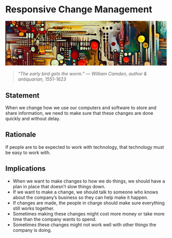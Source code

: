 # Responsive Change Management

![An abstract header in the style of Van Gogh](../../../images/header02.png)

> *“The early bird gets the worm.” — William Camden, author & antiquarian, 1551-1623*

## Statement

When we change how we use our computers and software to store and share information, we need to make sure that these changes are done quickly and without delay.

## Rationale

If people are to be expected to work with technology, that technology must be easy to work with.

## Implications

* When we want to make changes to how we do things, we should have a plan in place that doesn’t slow things down.
* If we want to make a change, we should talk to someone who knows about the company’s business so they can help make it happen.
* If changes are made, the people in charge should make sure everything still works together.
* Sometimes making these changes might cost more money or take more time than the company wants to spend.
* Sometimes these changes might not work well with other things the company is doing.
